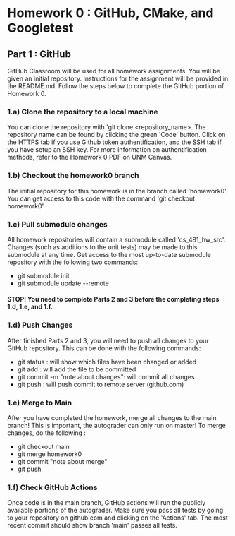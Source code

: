 # Homework 0 : GitHub, CMake, and Googletest

## Part 1 : GitHub
GitHub Classroom will be used for all homework assignments.  You will be given an initial repository.  Instructions for the assignment will be provided in the README.md.  Follow the steps below to complete the GitHub portion of Homework 0.

### 1.a) Clone the repository to a local machine
You can clone the repository with 'git clone \<repository\_name\>.  The repository name can be found by clicking the green 'Code' button.  Click on the HTTPS tab if you use Github token authentification, and the SSH tab if you have setup an SSH key.  For more information on authentification methods, refer to the Homework 0 PDF on UNM Canvas.

### 1.b) Checkout the homework0 branch
The initial repository for this homework is in the branch called 'homework0'.  You can get access to this code with the command 'git checkout homework0'

### 1.c) Pull submodule changes
All homework repositories will contain a submodule called 'cs_481_hw_src'.  Changes (such as additions to the unit tests) may be made to this submodule at any time.  Get access to the most up-to-date submodule repository with the following two commands:
- git submodule init
- git submodule update --remote

#### STOP!  You need to complete Parts 2 and 3 before the completing steps 1.d, 1.e, and 1.f.

### 1.d) Push Changes
After finished Parts 2 and 3, you will need to push all changes to your GitHub repository.  This can be done with the following commands:
- git status : will show which files have been changed or added
- git add <filename> : will add the file to be committed
- git commit -m "note about changes": will commit all changes
- git push : will push commit to remote server (github.com)
  
### 1.e) Merge to Main
After you have completed the homework, merge all changes to the main branch!  This is important, the autograder can only run on master!  To merge changes, do the following : 
  - git checkout main
  - git merge homework0
  - git commit "note about merge"
  - git push

### 1.f) Check GitHub Actions
Once code is in the main branch, GitHub actions will run the publicly available portions of the autograder.  Make sure you pass all tests by going to your repository on github.com and clicking on the 'Actions' tab.  The most recent commit should show branch 'main' passes all tests.
  

  
